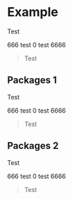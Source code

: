 # Example

Test  

666 test <!-- md:PubDashboard-total start -->0<!-- md:PubDashboard-total end --> test 6666

> Test  

## Packages 1

<!-- md:PubDashboard start -->
<!-- md:PubDashboard end -->

Test  

666 test <!-- md:PubDashboard-total start -->0<!-- md:PubDashboard-total end --> test 6666

> Test  

## Packages 2

<!-- md:PubDashboard start --> 
<!-- md:PubDashboard end -->

Test  

666 test <!-- md:PubDashboard-total start -->0<!-- md:PubDashboard-total end --> test 6666

> Test  
